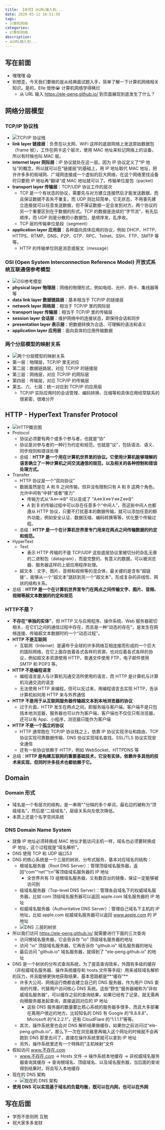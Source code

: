 ```yaml
---
title: 【未完】从URL输入到...
date: 2020-05-12 16:51:50
tags:
- 计算机网络
categories:
- 计算机网络
description:
- 从URL输入到...
---
```



## 写在前面
- 嘿嘿嘿 😱
- 别想歪，今天我们要做的是从经典面试题入手，简单了解一下计算机网络相关知识。是的，Elle 很惨😭 计算机网络学得稀烂
	- 从 URL 输入 https://ele-peng.github.io/ 到页面展现到底发生了什么？

<!-- more -->

## 网络分层模型
### TCP/IP 协议栈
- ![TCP/IP 协议栈](http://p0.meituan.net/myvideodistribute/6fea0628affaf34d09b59d845ffeb60a75766.png)
- **link layer 链接层**：负责在以太网、WiFi 这样的底层网络上发送原始数据包（frame 帧），工作在网卡这个层次，使用 MAC 地址来标记网络上的设备，所以有时候也叫 MAC 层。
- **internet layer 网际层**：IP 协议就处在这一层。因为 IP 协议定义了“IP 地址”的概念，所以就可以在“链接层”的基础上，用 IP 地址取代 MAC 地址，把许许多多的局域网、广域网连接成一个虚拟的巨大网络，在这个网络里找设备时只要把 IP 地址再“翻译”成 MAC 地址就可以了。传输单位是包（packet）
- **transport layer 传输层**：TCP/UDP 协议工作的层次
	- TCP 是一个有状态的协议，需要先与对方建立连接然后才能发送数据，而且保证数据不丢失不重复。而 UDP 则比较简单，它无状态，不用事先建立连接就可以任意发送数据，但不保证数据一定会发到对方。两个协议的另一个重要区别在于数据的形式。TCP 的数据是连续的“字节流”，有先后顺序，而 UDP 则是分散的小数据包，是顺序发，乱序收。
	- TCP 层的传输单位是段（segment）
- **application layer 应用层**：各种面向具体应用的协议，例如 DHCP、HTTP、HTTPS、RTMP、DNS、P2P、GTP、RPC、Telnet、SSH、FTP、SMTP 等等。
	- HTTP 的传输单位则是消息或报文（message）

### OSI (Open System Interconnection Reference Model) 开放式系统互联通信参考模型
- ![OSI参考模型](http://p1.meituan.net/myvideodistribute/53145af5e2b1d0846761c3382cce24c5104243.png)
- **physical layer 物理层**：网络的物理形式，例如电缆、光纤、网卡、集线器等等
- **data link layer 数据链路层**：基本相当于 TCP/IP 的链接层
- **network layer 网络层**：相当于 TCP/IP 里的网际层
- **transport layer 传输层**：相当于 TCP/IP 里的传输层
- **session layer 会话层**：维护网络中的连接状态，即保持会话和同步
- **presentation layer 表示层**：把数据转换为合适、可理解的语法和语义
- **application layer 应用层**：面向具体的应用传输数据

### 两个分层模型的映射关系
- ![两个分层模型的映射关系](http://p0.meituan.net/myvideodistribute/0042adbffe9810c7913862252fa27662164155.png)
- 第一层：物理层，TCP/IP 里无对应
- 第二层：数据链路层，对应 TCP/IP 的链接层
- 第三层：网络层，对应 TCP/IP 的网际层
- 第四层：传输层，对应 TCP/IP 的传输层
- 第五、六、七层：统一对应到 TCP/IP 的应用层
	-  TCP/IP 实际应用时的会话管理、编码转换、压缩等和具体应用经常联系的很紧密，很难分开

	

## HTTP - HyperText Transfer Protocol
- ![HTTP概览图](http://p0.meituan.net/myvideodistribute/0eac1c72dc8c7c0ac87363d73f51b19b30633.png)
- Protocol
	- 协议必须要有两个或多个参与者，也就是“协”
	- 协议是对参与者的一种行为约定和规范，也就是“议”，包括语法、语义、同步规则和错误处理
	- 总结：**HTTP 是一个用在计算机世界里的协议。它使用计算机能够理解的语言确立了一种计算机之间交流通信的规范，以及相关的各种控制和错误处理方式。**
- Transfer
	- HTTP 协议是一个“双向协议”
	- 数据虽然是在 A 和 B 之间传输，但并没有限制只有 A 和 B 这两个角色，允许中间有“中转”或者“接力”
		- 传输方式从“A<===>B” 可以变成了 “A<=>X<=>Y<=>Z<=>B”
		- A 到 B 的传输过程中可以存在任意多个“中间人”，而这些中间人也都遵从 HTTP 协议，只要不打扰基本的数据传输，就可以添加任意的额外功能，例如安全认证、数据压缩、编码转换等等，优化整个传输过程。
	- 总结：**HTTP 是一个在计算机世界里专门用来在两点之间传输数据的约定和规范。**
- HyperText
	- Text
		- 表示 HTTP 传输的不是 TCP/UDP 这些底层协议里被切分的杂乱无章的二进制包（datagram），而是完整的、有意义的数据，可以被浏览器、服务器这样的上层应用程序处理。
	- 超文本：文字、图片、音频和视频等的混合体，最关键的是含有“超链接”，能够从一个“超文本”跳跃到另一个“超文本”，形成复杂的非线性、网状的结构关系。
- 总结：**HTTP 是一个在计算机世界里专门在两点之间传输文字、图片、音频、视频等超文本数据的约定和规范**

### HTTP不是？
- **不存在“单独的实体”**，但 HTTP 又与应用程序、操作系统、Web 服务器密切相关，在它们之间的通信过程中存在，而且是一种“动态的存在”，是发生在网络连接、传输超文本数据时的一个“动态过程”。
- **HTTP 不是互联网**
	- 互联网（Internet）是遍布于全球的许多网络互相连接而形成的一个巨大的国际网络，在它上面存放着各式各样的资源，也对应着各式各样的协议，例如超文本资源使用 HTTP，普通文件使用 FTP，电子邮件使用 SMTP 和 POP3 等。
- **HTTP 不是编程语言**
	- 编程语言是人与计算机沟通交流所使用的语言，而 HTTP 是计算机与计算机沟通交流的语言
	- 无法使用 HTTP 来编程，但可以反过来，用编程语言去实现 HTTP，告诉计算机如何用 HTTP 来与外界通信
- **HTTP 不是用于从互联网服务器传输超文本到本地浏览器的协议**
	- 过于片面，HTTP 发生在两点之间，即服务端与客户端，客户端不是只包括本地浏览器，服务器也可以作为客户端，客户端也不仅仅只有浏览器，还可以有 App、小程序，浏览器只能作为客户端
- **HTTP 不是一个孤立的协议**
	- HTTP 通常跑在 TCP/IP 协议栈之上，依靠 IP 协议实现寻址和路由、TCP 协议实现可靠数据传输、DNS 协议实现域名查找、SSL/TLS 协议实现安全通信
	- 还有一些协议依赖于 HTTP，例如 WebSocket、HTTPDNS 等
- 总结：**HTTP 是构建互联网的重要基础技术，它没有实体，依赖许多其他的技术来实现，但同时许多技术也都依赖于它。**


## Domain
### Domain 形式
- 域名是一个有层次的结构，是一串用“.”分隔的多个单词，最右边的被称为“顶级域名”，然后是“二级域名”，层级关系向左依次降低。
- 本质上还是个名字空间系统

### DNS Domain Name System
- 就像 IP 地址必须转换成 MAC 地址才能访问主机一样，域名也必须要转换成 IP 地址，这个过程就是“域名解析”。
- DNS 使用 TCP 和 UDP 端口53
- DNS 的核心系统是一个三层的树状、分布式服务，基本对应域名的结构：
	- 根域名服务器（Root DNS Server）：管理顶级域名服务器，返回“com”“net”“cn”等顶级域名服务器的 IP 地址
		- 全世界共有 13 组根域名服务器，又有数百台的镜像，保证一定能够被访问到
	- 级域名服务器（Top-level DNS Server）：管理各自域名下的权威域名服务器，比如 com 顶级域名服务器可以返回 apple.com 域名服务器的 IP 地址
	- 权威域名服务器（Authoritative DNS Server）：管理自己域名下主机的 IP 地址，比如 apple.com 权威域名服务器可以返回 www.apple.com 的 IP 地址
	- ![DNS 三层的树状](http://p0.meituan.net/myvideodistribute/5ac55ff4d8109df28c9afb3fbfc27208625512.png)
- 所以我们访问 https://ele-peng.github.io/ 就需要进行下面的三次查询
	- 访问根域名服务器，它会告诉你 "io" 顶级域名服务器的地址
	- 访问 "io" 顶级域名服务器，它再告诉你 "github.io" 域名服务器的地址
	- 最后访问 "github.io" 域名服务器，就得到了 "ele-peng.github.io" 的地址
- DNS 是一个树状的分布式查询系统，为了提高查询效率，外围有多级的缓存（非权威域名服务器、操作系统缓存和 hosts 文件等手段）用来减轻域名解析的压力，并且能够更快地获取结果，基本思路都是**“缓存”**
	- 许多大公司、网络运行商都会建立自己的 DNS 服务器，作为用户 DNS 查询的代理，代替用户访问核心 DNS 系统。这些“野生”服务器被称为“非权威域名服务器”，可以缓存之前的查询结果，如果已经有了记录，就无需再向根服务器发起查询，直接返回对应的 IP 地址
		- 这些 DNS 服务器的数量要比核心系统的服务器多很多，而且大多部署在离用户很近的地方。比较知名的 DNS 有 Google 的“8.8.8.8”，Microsoft 的“4.2.2.1”，还有 CloudFlare 的“1.1.1.1”等等。
	- 其次，操作系统里也会对 DNS 解析结果做缓存，如果你之前访问过“ele-peng.github.io”，那么下一次在浏览器里再输入这个网址的时候就不会再跑到 DNS 那里去问了，直接在操作系统里就可以拿到 IP 地址
	- 另外，操作系统里还有一个特殊的“主机映射”文件
- 假如访问 www.不存在.com 
	- www.不存在.com -> Hosts 文件 -> 操作系统本地缓存 -> 非权威域名服务器查询其缓存 -> 查询根域名、顶级域名、以及域名服务器，当后面的查询得到结果时，将会写入本地缓存
- 现在的 DNS 架构
	- ![现在的 DNS 架构](http://p0.meituan.net/myvideodistribute/3ba7d376ea3f43fcb761deeb78932622389661.png)
- **使用 DNS 可以实现基于域名的负载均衡，既可以在内网，也可以在外网**




## 写在后面
- 学而不思则罔 互勉
- 祝大家多多发财